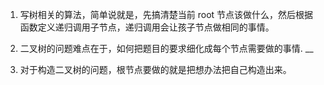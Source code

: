 1. 写树相关的算法，简单说就是，先搞清楚当前 root 节点该做什么，然后根据函数定义递归调用子节点，递归调用会让孩子节点做相同的事情。

2. 二叉树的问题难点在于，如何把题目的要求细化成每个节点需要做的事情.
__
3. 对于构造二叉树的问题，根节点要做的就是把想办法把自己构造出来。